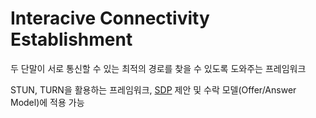 # Interacive Connectivity Establishment
두 단말이 서로 통신할 수 있는 최적의 경로를 찾을 수 있도록 도와주는 프레임워크

STUN, TURN을 활용하는 프레임워크, [SDP](ComputerScience/ComputerNetwork/SDP.md) 제안 및 수락 모델(Offer/Answer Model)에 적용 가능
